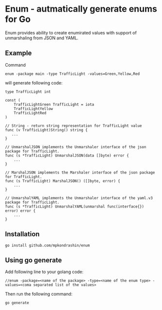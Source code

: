 # Enum - autmatically generate enums for Go

Enum provides ability to create enumirated values with support of unmarshaling from JSON and YAML. 

## Example

Command 
```commandline
enum -package main -type TrafficLight -values=Green,Yellow,Red
```
will generate following code:
```golang
type TrafficLight int

const (
    TrafficLightGreen TrafficLight = iota
    TrafficLightYellow
    TrafficLightRed
)

// String - return string representation for TrafficLight value
func (v TrafficLight)String() string {
   ...
}

// UnmarshalJSON implements the Unmarshaler interface of the json package for TrafficLight.
func (s *TrafficLight) UnmarshalJSON(data []byte) error {
    ...
}

// MarshalJSON implements the Marshaler interface of the json package for TrafficLight.
func (s TrafficLight) MarshalJSON() ([]byte, error) {
    ...
}

// UnmarshalYAML implements the Unmarshaler interface of the yaml.v3 package for TrafficLight.
func (s *TrafficLight) UnmarshalYAML(unmarshal func(interface{}) error) error {
    ...
}
```

## Installation
```commandline
go install github.com/mpkondrashin/enum
```

## Using go generate

Add following line to your golang code:
```golang
//enum -package=<name of the package> -type=<name of the enum type> -values=<coma separated list of the values>
```
Then run the following command:
```commandline
go generate
```
